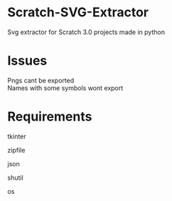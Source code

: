 # Scratch-SVG-Extractor
 Svg extractor for Scratch 3.0 projects made in python

# Issues
 Pngs cant be exported
 <br>
 Names with some symbols wont export

# Requirements
 tkinter
 
 zipfile
 
 json
 
 shutil

 os
